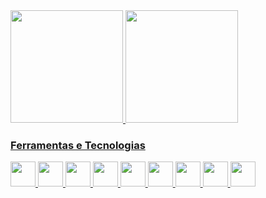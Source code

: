          
          
<!--
**claudiovilarim/claudiovilarim** is a ✨ _special_ ✨ repository because its `README.md` (this file) appears on your GitHub profile.

Here are some ideas to get you started:

- 🔭 I’m currently working on ...
- 🌱 I’m currently learning ...
- 👯 I’m looking to collaborate on ...
- 🤔 I’m looking for help with ...
- 💬 Ask me about ...
- 📫 How to reach me: ...
- 😄 Pronouns: ...
- ⚡ Fun fact: ...
-->

<div>
  <a href="https://github.com/claudiovilarim">
  <img height="180em" src="https://github-readme-stats.vercel.app/api/top-langs/?username=claudiovilarim&layout=compact&langs_count=7&theme=dracula"/>
  <img height="180em" src="https://github-readme-stats.vercel.app/api?username=claudiovilarim&show_icons=true&theme=dracula&include_all_commits=true&count_private=true"/>
</div>

### Ferramentas e Tecnologias  

<img src="https://cdn.jsdelivr.net/gh/devicons/devicon/icons/html5/html5-plain-wordmark.svg" width="40" height="40"/>
<img src="https://cdn.jsdelivr.net/gh/devicons/devicon/icons/css3/css3-plain-wordmark.svg" width="40" height="40"/>
<img src="https://cdn.jsdelivr.net/gh/devicons/devicon/icons/bootstrap/bootstrap-plain-wordmark.svg" width="40" height="40"/>
<img src="https://cdn.jsdelivr.net/gh/devicons/devicon/icons/javascript/javascript-plain.svg" width="40" height="40" />
<img src="https://cdn.jsdelivr.net/gh/devicons/devicon/icons/typescript/typescript-plain.svg" width="40" height="40"/>
<img src="https://cdn.jsdelivr.net/gh/devicons/devicon/icons/angularjs/angularjs-plain.svg" width="40" height="40"/>          
<img src="https://cdn.jsdelivr.net/gh/devicons/devicon/icons/java/java-plain-wordmark.svg" width="40" height="40"/>
<img src="https://cdn.jsdelivr.net/gh/devicons/devicon/icons/php/php-plain.svg" width="40" height="40"/>   
<img src="https://cdn.jsdelivr.net/gh/devicons/devicon/icons/mysql/mysql-plain-wordmark.svg" width="40" height="40"/>




          
          
